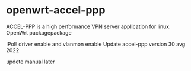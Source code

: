 # openwrt-accel-ppp
ACCEL-PPP is a high performance VPN server application for linux.
OpenWrt packagepackage

IPoE driver enable and vlanmon enable
Update accel-ppp version 30 avg 2022

updete manual later
